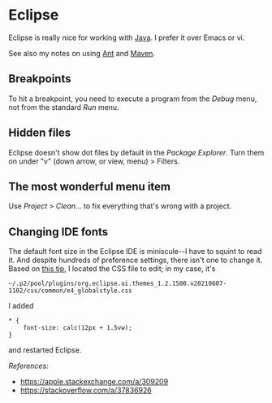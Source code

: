 # Eclipse

Eclipse is really nice for working with [Java](./java.md).
I prefer it over Emacs or vi.

See also my notes on using [Ant](./ant.md) and [Maven](./maven.md).

## Breakpoints

To hit a breakpoint, you need to execute a program from the _Debug_ menu,
not from the standard _Run_ menu.

## Hidden files

Eclipse doesn't show dot files by default in the _Package Explorer_.
Turn them on under "v" (down arrow, or view, menu) > Filters.

## The most wonderful menu item

Use *Project > Clean...* to fix everything that's wrong with a project.

## Changing IDE fonts

The default font size in the Eclipse IDE is miniscule--I have to squint to read it.
And despite hundreds of preference settings, there isn't one to change it.
Based on [this tip](https://apple.stackexchange.com/a/309209),
I located the CSS file to edit;
in my case, it's
```
~/.p2/pool/plugins/org.eclipse.ui.themes_1.2.1500.v20210607-1102/css/common/e4_globalstyle.css
```

I added
```
* {
    font-size: calc(12px + 1.5vw);
}
```
and restarted Eclipse.

*References:*

* https://apple.stackexchange.com/a/309209
* https://stackoverflow.com/a/37836926

